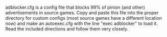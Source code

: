 adblocker.cfg is a config file that blocks 99% of pinion (and other) advertisements in source games. Copy and paste this file into the proper directory for custom configs (most source games have a different location now) and make an autoexec.cfg with the line "exec adblocker" to load it. Read the included directions and follow them very closely. 
